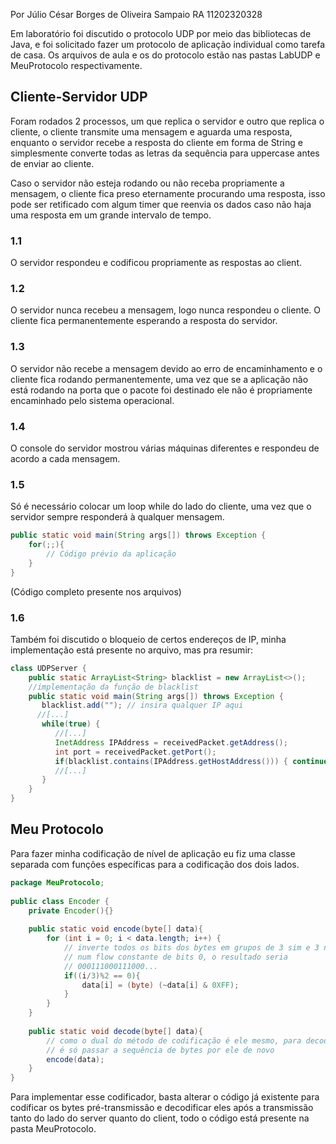 Por Júlio César Borges de Oliveira Sampaio
RA 11202320328

Em laboratório foi discutido o protocolo UDP por meio das bibliotecas de Java, e foi solicitado fazer um protocolo de aplicação individual como tarefa de casa. Os arquivos de aula e os do protocolo estão nas pastas LabUDP e MeuProtocolo respectivamente.

## Cliente-Servidor UDP

Foram rodados 2 processos, um que replica o servidor e outro que replica o cliente, o cliente transmite uma mensagem e aguarda uma resposta, enquanto o servidor recebe a resposta do cliente em forma de String e simplesmente converte todas as letras da sequência para uppercase antes de enviar ao cliente.

Caso o servidor não esteja rodando ou não receba propriamente a mensagem, o cliente fica preso eternamente procurando uma resposta, isso pode ser retificado com algum timer que reenvia os dados caso não haja uma resposta em um grande intervalo de tempo.

### 1.1
O servidor respondeu e codificou propriamente as respostas ao client.

### 1.2
O servidor nunca recebeu a mensagem, logo nunca respondeu o cliente. O cliente fica permanentemente esperando a resposta do servidor.
### 1.3
O servidor não recebe a mensagem devido ao erro de encaminhamento e o cliente fica rodando permanentemente, uma vez que se a aplicação não está rodando na porta que o pacote foi destinado ele não é propriamente encaminhado pelo sistema operacional.

### 1.4
O console do servidor mostrou várias máquinas diferentes e respondeu de acordo a cada mensagem.
### 1.5
Só é necessário colocar um loop while do lado do cliente, uma vez que o servidor sempre responderá à qualquer mensagem.
```java
public static void main(String args[]) throws Exception {  
    for(;;){
	    // Código prévio da aplicação
    }
}
```
(Código completo presente nos arquivos)
### 1.6
Também foi discutido o bloqueio de certos endereços de IP, minha implementação está presente no arquivo, mas pra resumir:

```java
class UDPServer {  
    public static ArrayList<String> blacklist = new ArrayList<>();  
    //implementação da função de blacklist  
    public static void main(String args[]) throws Exception {  
       blacklist.add(""); // insira qualquer IP aqui  
	  //[...] 
       while(true) {  
	      //[...] 
          InetAddress IPAddress = receivedPacket.getAddress();  
          int port = receivedPacket.getPort();  
          if(blacklist.contains(IPAddress.getHostAddress())) { continue; }  
		  //[...] 
       }  
    }  
}
```

## Meu Protocolo

Para fazer minha codificação de nível de aplicação eu fiz uma classe separada com funções específicas para a codificação dos dois lados. 

```java
package MeuProtocolo;  
  
public class Encoder {  
    private Encoder(){}  
  
    public static void encode(byte[] data){  
        for (int i = 0; i < data.length; i++) {  
            // inverte todos os bits dos bytes em grupos de 3 sim e 3 não  
	        // num flow constante de bits 0, o resultado seria
	        // 000111000111000...           
	        if((i/3)%2 == 0){  
	            data[i] = (byte) (~data[i] & 0XFF);  
	        }  
	    }  
	}  
  
    public static void decode(byte[] data){  
        // como o dual do método de codificação é ele mesmo, para decodificar  
        // é só passar a sequência de bytes por ele de novo
        encode(data);  
    }
}
```

Para implementar esse codificador, basta alterar o código já existente para codificar os bytes pré-transmissão e decodificar eles após a transmissão tanto do lado do server quanto do client, todo o código está presente na pasta MeuProtocolo. 